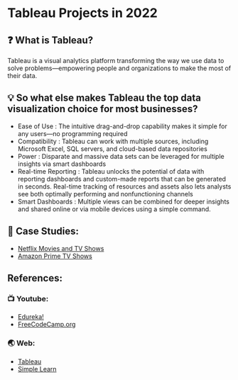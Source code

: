 # Tableau Projects in 2022

## ❓ What is Tableau?
Tableau is a visual analytics platform transforming the way we use data to solve problems—empowering people and organizations to make the most of their data.

## 💡 So what else makes Tableau the top data visualization choice for most businesses?
- Ease of Use : The intuitive drag-and-drop capability makes it simple for any users—no programming required 
- Compatibility : Tableau can work with multiple sources, including Microsoft Excel, SQL servers, and cloud-based data repositories
- Power : Disparate and massive data sets can be leveraged for multiple insights via smart dashboards
- Real-time Reporting : Tableau unlocks the potential of data with reporting dashboards and custom-made reports that can be generated in seconds. Real-time tracking of resources and assets also lets analysts see both optimally performing and nonfunctioning channels
- Smart Dashboards : Multiple views can be combined for deeper insights and shared online or via mobile devices using a simple command.

## 📑 Case Studies:
- [Netflix Movies and TV Shows](https://www.kaggle.com/shivamb/netflix-shows)
- [Amazon Prime TV Shows](https://www.kaggle.com/datasets/nilimajauhari/amazon-prime-tv-shows)

## References:
### 📺 Youtube:
- [Edureka!](https://www.youtube.com/c/edurekaIN)
- [FreeCodeCamp.org](https://www.youtube.com/c/Freecodecamp)

### 🌏 Web: 
- [Tableau](https://www.tableau.com/)
- [Simple Learn](https://www.simplilearn.com/learn-tableau-tips-to-start-article)
